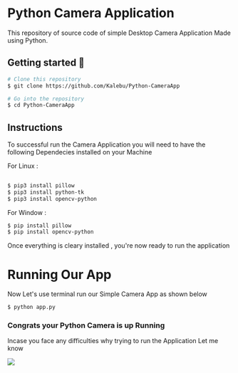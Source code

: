 
# Python Camera Application 
This repository of source code of simple Desktop Camera Application
Made using Python.

## Getting started 🔧


```bash
# Clone this repository
$ git clone https://github.com/Kalebu/Python-CameraApp

# Go into the repository
$ cd Python-CameraApp
```

## Instructions 

To successful run the Camera Application you will need to have the following 
Dependecies installed on your Machine

For Linux :
```bash
 
$ pip3 install pillow
$ pip3 install python-tk
$ pip3 install opencv-python
```

For Window : 
```bash 
$ pip install pillow
$ pip install opencv-python
```

Once everything is cleary installed , you're now ready to run the application  

# Running Our App 

Now Let's use terminal run our Simple Camera App as shown below  

```bash 
$ python app.py

```

### Congrats your Python Camera is up Running

Incase you face any difficulties why trying to run 
the Application Let me know 

![](myimage.png?raw=true)